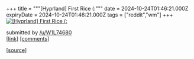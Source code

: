+++
title = """[Hyprland] First Rice (:"""
date = 2024-10-24T01:46:21.000Z
expiryDate = 2024-10-24T01:46:21.000Z
tags = ["reddit","wm"]
+++
[![[Hyprland] First Rice (:](https://b.thumbs.redditmedia.com/UGByPyNSVFF8Lft3a2lstX9A-430nHCgbAKpuW5qyEM.jpg "[Hyprland] First Rice (:")](https://www.reddit.com/r/unixporn/comments/1garf8e/hyprland_first_rice/)

submitted by [/u/W1L74680](https://www.reddit.com/user/W1L74680)  
[\[link\]](https://www.reddit.com/gallery/1garf8e) [\[comments\]](https://www.reddit.com/r/unixporn/comments/1garf8e/hyprland_first_rice/)

[[source]](https://www.reddit.com/r/unixporn/comments/1garf8e/hyprland_first_rice/)
